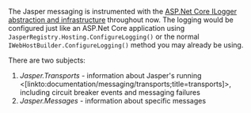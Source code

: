<!--title: Logging Integration -->

The Jasper messaging is instrumented with the 
[ASP.Net Core ILogger abstraction and infrastructure](https://docs.microsoft.com/en-us/aspnet/core/fundamentals/logging/?tabs=aspnetcore2x) throughout now. The logging would be
configured just like an ASP.Net Core application using `JasperRegistry.Hosting.ConfigureLogging()` or the normal `IWebHostBuilder.ConfigureLogging()` method
you may already be using.

There are two subjects:

1. *Jasper.Transports* - information about Jasper's running <[linkto:documentation/messaging/transports;title=transports]>, including circuit breaker events and messaging failures
1. *Jasper.Messages* - information about specific messages






